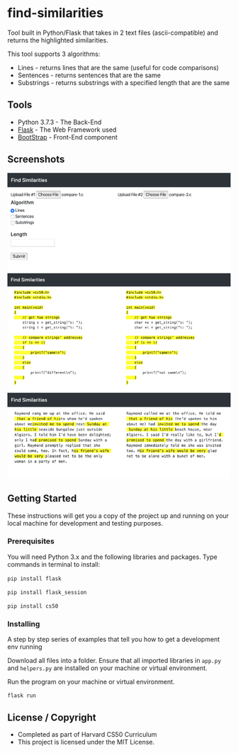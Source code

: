 # find-similarities

Tool built in Python/Flask that takes in 2 text files (ascii-compatible) and returns the highlighted similarities.

This tool supports 3 algorithms:
* Lines - returns lines that are the same (useful for code comparisons)
* Sentences - returns sentences that are the same
* Substrings - returns substrings with a specified length that are the same

## Tools 

* Python 3.7.3 - The Back-End
* [Flask](http://flask.palletsprojects.com/en/1.1.x/) - The Web Framework used
* [BootStrap](https://getbootstrap.com/) - Front-End component 

## Screenshots

![image1](image1.png)
![image2](image3.png)
![image3](image2.png)

## Getting Started

These instructions will get you a copy of the project up and running on your local machine for development and testing purposes. 

### Prerequisites

You will need Python 3.x and the following libraries and packages. Type commands in terminal to install:

`pip install flask`

`pip install flask_session`

`pip install cs50`

### Installing

A step by step series of examples that tell you how to get a development env running

Download all files into a folder. Ensure that all imported libraries in `app.py` and `helpers.py` are 
installed on your machine or virtual environment.

Run the program on your machine or virtual environment.

```
flask run
```

## License / Copyright

* Completed as part of Harvard CS50 Curriculum
* This project is licensed under the MIT License.
